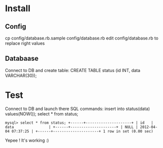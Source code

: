 Install
=======

Config
------
cp config/database.rb.sample config/database.rb
edit config/database.rb to replace right values

Databaase
---------
Connect to DB and create table:
CREATE TABLE status (id INT, data VARCHAR(30));

Test
====
Connect to DB and launch there SQL commands:
insert into status(data) values(NOW());
select * from status;

`mysql> select * from status;
+------+---------------------+
| id   | data                |
+------+---------------------+
| NULL | 2012-04-04 07:37:25 |
+------+---------------------+
1 row in set (0.00 sec)`

Yepee ! It's working :)
